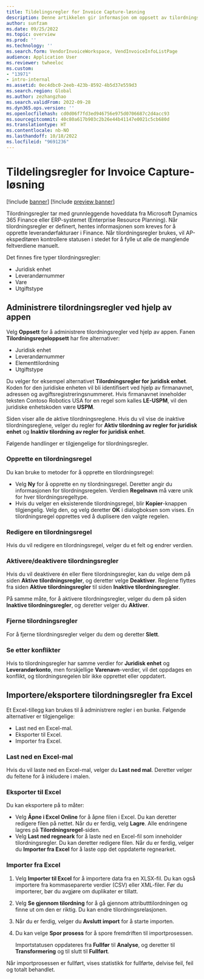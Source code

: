 ```yaml
---
title: Tildelingsregler for Invoice Capture-løsning
description: Denne artikkelen gir informasjon om oppsett av tilordningsregler i Invoice capture-løsningen.
author: sunfzam
ms.date: 09/25/2022
ms.topic: overview
ms.prod: ''
ms.technology: ''
ms.search.form: VendorInvoiceWorkspace, VendInvoiceInfoListPage
audience: Application User
ms.reviewer: twheeloc
ms.custom:
- "13971"
- intro-internal
ms.assetid: 0ec4dbc0-2eeb-423b-8592-4b5d37e559d3
ms.search.region: Global
ms.author: zezhangzhao
ms.search.validFrom: 2022-09-28
ms.dyn365.ops.version: ''
ms.openlocfilehash: cd0d06f7fd3ed946756e975d0706687c2d4acc93
ms.sourcegitcommit: 40c80a617b903c2b26e44b41147e0021c5cb680d
ms.translationtype: HT
ms.contentlocale: nb-NO
ms.lasthandoff: 10/18/2022
ms.locfileid: "9691236"
---
```

# <a name="invoice-capture-solution-mapping-rules"></a>Tildelingsregler for Invoice Capture-løsning

[!include [banner](../includes/banner.md)]
[!include [preview banner](../includes/preview-banner.md)]

Tilordningsregler tar med grunnleggende hoveddata fra Microsoft Dynamics 365 Finance eller ERP-systemet (Enterprise Resource Planning). Når tilordningsregler er definert, hentes informasjonen som kreves for å opprette leverandørfakturaer i Finance. Når tilordningsregler brukes, vil AP-ekspeditøren kontrollere statusen i stedet for å fylle ut alle de manglende feltverdiene manuelt.

Det finnes fire typer tilordningsregler:

- Juridisk enhet
- Leverandørnummer
- Vare
- Utgiftstype

## <a name="manage-mapping-rules-by-using-the-app"></a>Administrere tilordningsregler ved hjelp av appen

Velg **Oppsett** for å administrere tilordningsregler ved hjelp av appen. Fanen **Tilordningsregeloppsett** har fire alternativer:

- Juridisk enhet 
- Leverandørnummer 
- Elementtilordning 
- Utgiftstype

Du velger for eksempel alternativet **Tilordningsregler for juridisk enhet**. Koden for den juridiske enheten vil bli identifisert ved hjelp av firmanavnet, adressen og avgiftsregistreringsnummeret. Hvis firmanavnet inneholder teksten Contoso Robotics USA for en regel som kalles **LE-USPM**, vil den juridiske enhetskoden være **USPM**.

Siden viser alle de aktive tilordningsreglene. Hvis du vil vise de inaktive tilordningsreglene, velger du regler for **Aktiv tilordning av regler for juridisk enhet** og **Inaktiv tilordning av regler for juridisk enhet**.

Følgende handlinger er tilgjengelige for tilordningsregler.

### <a name="create-a-mapping-rule"></a>Opprette en tilordningsregel

Du kan bruke to metoder for å opprette en tilordningsregel:

- Velg **Ny** for å opprette en ny tilordningsregel. Deretter angir du informasjonen for tilordningsregelen. Verdien **Regelnavn** må være unik for hver tilordningsregeltype.
- Hvis du velger en eksisterende tilordningsregel, blir **Kopier**-knappen tilgjengelig. Velg den, og velg deretter **OK** i dialogboksen som vises. En tilordningsregel opprettes ved å duplisere den valgte regelen.

### <a name="edit-a-mapping-rule"></a>Redigere en tilordningsregel

Hvis du vil redigere en tilordningsregel, velger du et felt og endrer verdien.

### <a name="activatedeactivate-mapping-rules"></a>Aktivere/deaktivere tilordningsregler

Hvis du vil deaktivere én eller flere tilordningsregler, kan du velge dem på siden **Aktive tilordningsregler**, og deretter velge **Deaktiver**. Reglene flyttes fra siden **Aktive tilordningsregler** til siden **Inaktive tilordningsregler**.

På samme måte, for å aktivere tilordningsregler, velger du dem på siden **Inaktive tilordningsregler**, og deretter velger du **Aktiver**.

### <a name="remove-mapping-rules"></a>Fjerne tilordningsregler

For å fjerne tilordningsregler velger du dem og deretter **Slett**.

### <a name="check-for-conflicts"></a>Se etter konflikter

Hvis to tilordningsregler har samme verdier for **Juridisk enhet** og **Leverandørkonto**, men forskjellige **Varenavn**-verdier, vil det oppdages en konflikt, og tilordningsregelen blir ikke opprettet eller oppdatert.

## <a name="importexport-mapping-rules-from-excel"></a>Importere/eksportere tilordningsregler fra Excel

Et Excel-tillegg kan brukes til å administrere regler i en bunke. Følgende alternativer er tilgjengelige:

- Last ned en Excel-mal.
- Eksporter til Excel.
- Importer fra Excel.

### <a name="download-an-excel-template"></a>Last ned en Excel-mal

Hvis du vil laste ned en Excel-mal, velger du **Last ned mal**. Deretter velger du feltene for å inkludere i malen.

### <a name="export-to-excel"></a>Eksporter til Excel

Du kan eksportere på to måter:

- Velg **Åpne i Excel Online** for å åpne filen i Excel. Du kan deretter redigere filen på nettet. Når du er ferdig, velg **Lagre**. Alle endringene lagres på **Tilordningsregel**-siden.
- Velg **Last ned regneark** for å laste ned en Excel-fil som inneholder tilordningsregler. Du kan deretter redigere filen. Når du er ferdig, velger du **Importer fra Excel** for å laste opp det oppdaterte regnearket.

### <a name="import-from-excel"></a>Importer fra Excel

1. Velg **Importer til Excel** for å importere data fra en XLSX-fil. Du kan også importere fra kommaseparerte verdier (CSV) eller XML-filer. Før du importerer, bør du avgjøre om duplikater er tillatt.
2. Velg **Se gjennom tilordning** for å gå gjennom attributttilordningen og finne ut om den er riktig. Du kan endre tilordningsrelasjonen.
3. Når du er ferdig, velger du **Avslutt import** for å starte importen.
4. Du kan velge **Spor prosess** for å spore fremdriften til importprosessen.

    Importstatusen oppdateres fra **Fullfør** til **Analyse**, og deretter til **Transformering** og til slutt til **Fullført**.

Når importprosessen er fullført, vises statistikk for fullførte, delvise feil, feil og totalt behandlet.

